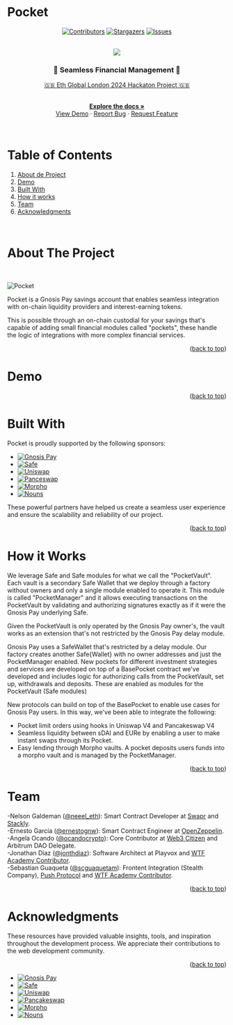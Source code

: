 # Pocket

<a name="readme-top"></a>

<div align="center">

[![Contributors][contributors-shield]][contributors-url]
[![Stargazers][stars-shield]][stars-url]
[![Issues][issues-shield]][issues-url]

</div>

<!-- PROJECT INTRO -->

<!-- Notas:

No olvidar conectar los repos o folders
No olvidar subir el link de la landing para test 
No olvidar subir el link del demo 

 -->

<br />
<div align="center">
  <a href="https://github.com/EthPocketHQ/Pocket">
    <img src="https://i.ibb.co/s2vNV3V/Pocket-Landing-Taman-o-original.png">
  </a>

 <h3 align="center"> 🔵 Seamless Financial Management 🔵</h3>

  <p align="center">

  [🇬🇧 Eth Global London 2024 Hackaton Project 🇬🇧](https://ethglobal.com/events/london2024/)

   <br />
    <a href="https://github.com/EthPocketHQ/Pocket"><strong>Explore the docs »</strong></a>
    <br />
    <a href="https://github.com/EthPocketHQ/Pocket">View Demo</a>
    ·
    <!-- Agregar Demo Link Aquí -->
    <a href="https://github.com/EthPocketHQ/Pocket">Report Bug</a>
    ·
    <a href="https://github.com/EthPocketHQ/Pocket">Request Feature</a>
  </p>
</div>

<br />


<!-- TABLE OF CONTENTS -->

# Table of Contents 

1. [About de Project](#about-the-project)
2. [Demo](#demo)
3. [Built With](#built-with)
4. [How it works](#how-it-works)
5. [Team](#team)
6. [Acknowledgments](#acknowledgments)

<br />


<!-- ABOUT THE PROJECT -->

# About The Project


<br />


![Pocket](https://i.ibb.co/5Lzf92J/Screenshot-2024-03-16-at-2-47-58-PM.png)

Pocket is a Gnosis Pay savings account that enables seamless integration with on-chain liquidity providers and interest-earning tokens. 

This is possible through an on-chain custodial for your savings that's capable of adding small financial modules called "pockets", these handle the logic of integrations with more complex financial services.




<p align="right">(<a href="#readme-top">back to top</a>)</p>


# Demo

<!-- INSERTAR DEMO AQUÍ-->

<p align="right">(<a href="#readme-top">back to top</a>)</p>

# Built With


Pocket is proudly supported by the following sponsors:


* [![Gnosis Pay][gnosispay.com]][gnosispay-url]
* [![Safe][safe.global]][safe-url]
* [![Uniswap][uniswap.org]][uniswap-url]
* [![Panceswap][pancakeswap.finance]][pancakeswap-url]
* [![Morpho][morpho.org]][morpho-url]
* [![Nouns][nouns.wtf]][nouns-url]


These powerful partners have helped us create a seamless user experience and ensure the scalability and reliability of our project.

<p align="right">(<a href="#readme-top">back to top</a>)</p>



<!-- GETTING STARTED   -->


# How it Works

We leverage Safe and Safe modules for what we call the "PocketVault". Each vault is a secondary Safe Wallet that we deploy through a factory without owners and only a single module enabled to operate it. This module is called "PocketManager" and it allows executing transactions on the PocketVault by validating and authorizing signatures exactly as if it were the Gnosis Pay underlying Safe.

Given the PocketVault is only operated by the Gnosis Pay owner's, the vault works as an extension that's not restricted by the Gnosis Pay delay module.

Gnosis Pay uses a SafeWallet that's restricted by a delay module. Our factory creates another Safe{Wallet} with no owner addresses and just the PocketManager enabled.
New pockets for different investment strategies and services are developed on top of a BasePocket contract we've developed and includes logic for authorizing calls from the PocketVault, set up, withdrawals and deposits. These are enabled as modules for the PocketVault (Safe modules)

New protocols can build on top of the BasePocket to enable use cases for Gnosis Pay users. In this way, we've been able to integrate the following:

- Pocket limit orders using hooks in Uniswap V4 and Pancakeswap V4
- Seamless liquidity between sDAI and EURe by enabling a user to make instant swaps through its Pocket.
- Easy lending through Morpho vaults. A pocket deposits users funds into a morpho vault and is managed by the PocketManager.

<p align="right">(<a href="#readme-top">back to top</a>)</p>


<!-- CONTACT -->



# Team


-Nelson Galdeman ([@neeel_eth](https://twitter.com/neeel_eth)): Smart Contract Developer at [Swapr](https://twitter.com/Swapr_dapp) and [Stackly]( https://twitter.com/Stacklydapp).
<br />
-Ernesto García ([@ernestognw](https://twitter.com/ernestognw)): Smart Contract Engineer at [OpenZeppelin](https://twitter.com/OpenZeppelin).
<br />
-Angela Ocando ([@ocandocrypto](https://twitter.com/ocandocrypto)): Core Contributor at [Web3 Citizen](https://twitter.com/web3citizenxyz) and Arbitrum DAO Delegate.
<br />
-Jonathan Diaz ([@jonthdiaz](https://twitter.com/jonthdiaz)): Software Architect at Playvox and [WTF Academy Contributor](https://twitter.com/WTFAcademy_).
<br />
-Sebastian Guaqueta ([@scguaquetam](https://twitter.com/scguaquetam)): Frontent Integration (Stealth Company), [Push Protocol](https://twitter.com/pushprotocol) and [WTF Academy Contributor](https://twitter.com/WTFAcademy_).
<br />


<p align="right">(<a href="#readme-top">back to top</a>)</p>


<!-- ACKNOWLEDGMENTS -->

# Acknowledgments

<!-- 


We would like to express our gratitude to the following resources that have been invaluable in the development of Stake Garden:

* [1inch Docs](https://portal.1inch.dev/documentation/authentication)
* [Metamask SDK](https://docs.metamask.io/wallet/how-to/use-sdk/)
* [The Graph Docs](https://thegraph.com/docs)
* [Nouns Artwork](https://nouns.center/assets)

-->

<!-- * [Filecoin Docs](https://docs.filecoin.io/) -->

These resources have provided valuable insights, tools, and inspiration throughout the development process. We appreciate their contributions to the web development community.

<p align="right">(<a href="#readme-top">back to top</a>)</p>



<!-- MARKDOWN LINKS -->

[contributors-shield]: https://img.shields.io/github/contributors/EthPocketHQ/Pocket.svg?style=for-the-badge

[contributors-url]: https://github.com/EthPocketHQ/Pocket/graphs/contributors

[stars-shield]: https://img.shields.io/github/stars/EthPocketHQ/Pocket.svg?style=for-the-badge

[stars-url]: https://github.com/EthPocketHQ/Pocket/stargazers

[issues-shield]: https://img.shields.io/github/issues/EthPocketHQ/Pocket.svg?style=for-the-badge&logoColor=white

[issues-url]: https://github.com/EthPocketHQ/Pocket/issues


<!-- SPONSORS -->


[gnosispay.com]:https://img.shields.io/badge/gnosispay-6FAEF6?style=for-the-badge&logo=gnosispay&logoColor=white
[gnosispay-url]:https://gnosispay.com

[safe.global]:https://img.shields.io/badge/safe-6FAEF6?style=for-the-badge&logo=safe&logoColor=white
[safe-url]:https://safe.global

[uniswap.org]:https://img.shields.io/badge/uniswap-6FAEF6?style=for-the-badge&logo=uniswap&logoColor=white
[uniswap-url]:https://uniswap.org

[pancakeswap.finance]:https://img.shields.io/badge/pancakeswap-6FAEF6?style=for-the-badge&logo=pancakeswap&logoColor=white
[pancakeswap-url]:https://pancakeswap.finance

[morpho.org]:https://img.shields.io/badge/morpho-6FAEF6?style=for-the-badge&logo=morpho&logoColor=white
[morpho-url]:https://morpho.org/

[nouns.wtf]:https://img.shields.io/badge/nounsdao-6FAEF6?style=for-the-badge&logo=nounsdao&logoColor=white
[Nouns-url]:https://nouns.wtf


* [![Gnosis Pay][gnosispay.com]][gnosispay-url]
* [![Safe][safe.global]][safe-url]
* [![Uniswap][uniswap.org]][uniswap-url]
* [![Pancakeswap][pancakeswap.finance]][pancakeswap-url]
* [![Morpho][morpho.org]][morpho-url]
* [![Nouns][nouns.wtf]][nouns-url]

